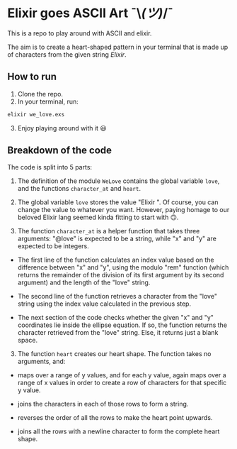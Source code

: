 # Elixir goes ASCII Art ¯\\_(ツ)_/¯

This is a repo to play around with ASCII and elixir.

The aim is to create a heart-shaped pattern in your terminal that is made up of characters from the given string _Elixir_.

## How to run

1. Clone the repo.
2. In your terminal, run:

```zsh
elixir we_love.exs
```

3. Enjoy playing around with it 😃

## Breakdown of the code

The code is split into 5 parts:

1. The definition of the module `WeLove` contains the global variable `love`, and the functions `character_at` and `heart`.

2. The global variable `love` stores the value "Elixir ". Of course, you can change the value to whatever you want. However, paying homage to our beloved Elixir lang seemed kinda fitting to start with 🙃.

2. The function `character_at` is a helper function that takes three arguments: "@love" is expected to be a string, while "x" and "y" are expected to be integers.

* The first line of the function calculates an index value based on the difference between "x" and "y", using the modulo "rem" function (which returns the remainder of the division of its first argument by its second argument) and the length of the "love" string.

* The second line of the function retrieves a character from the "love" string using the index value calculated in the previous step.

* The next section of the code checks whether the given "x" and "y" coordinates lie inside the ellipse equation. If so, the function returns the character retrieved from the "love" string. Else, it returns just a blank space.

3. The function `heart` creates our heart shape. The function takes no arguments, and:

* maps over a range of y values, and for each y value, again maps over a range of x values in order to create a row of characters for that specific y value.

* joins the characters in each of those rows to form a string.

* reverses the order of all the rows to make the heart point upwards.

* joins all the rows with a newline character to form the complete heart shape.
